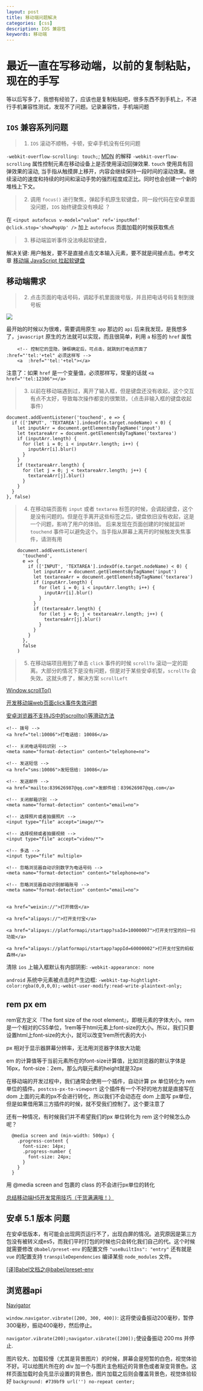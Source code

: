 ```yaml
---
layout: post
title: 移动端问题解决
categories: [css]
description: IOS 兼容性
keywords: 移动端
---
```


# 最近一直在写移动端，以前的复制粘贴，现在的手写

等以后写多了，我想有经验了，应该也是复制粘贴吧，很多东西不到手机上，不进行手机兼容性测试，发现不了问题。记录兼容性，手机端问题

## `IOS` 兼容系列问题
> 1. `IOS` 滚动不顺畅，卡顿，安卓手机没有任何问题

`-webkit-overflow-scrolling: touch;`;  [MDN](https://developer.mozilla.org/zh-CN/docs/Web/CSS/-webkit-overflow-scrolling) 的解释 `-webkit-overflow-scrolling` 属性控制元素在移动设备上是否使用滚动回弹效果. `touch` 使用具有回弹效果的滚动, 当手指从触摸屏上移开，内容会继续保持一段时间的滚动效果。继续滚动的速度和持续的时间和滚动手势的强烈程度成正比。同时也会创建一个新的堆栈上下文。

> 2. 调用 `focus()` 进行聚焦，弹起手机原生软键盘，同一段代码在安卓里面没问题，`IOS` 始终键盘没有唤起 ？

在 `<input autofocus v-model="value" ref='inputRef' @click.stop='showPopUp' />` 加上 `autofocus` 页面加载的时候获取焦点

> 3. 移动端监听事件没法唤起软键盘，

解决关键: 用户触发，要不是直接点击文本输入元素，要不就是间接点击。参考文章
[移动端 JavaScript 拉起软键盘](http://www.iamaddy.net/2016/11/mobile-keyboard-javascript/)

## 移动端需求


> 2. 点击页面的电话号码，调起手机里面拨号版，并且把电话号码复制到拨号板

![](../../images/blog/call@2x.png)

最开始的时候以为很难，需要调用原生 `app` 那边的 `api` 后来我发现，是我想多了，`javascript` 原生的方法就可以实现，而且很简单，利用 `a` 标签的 `href` 属性

```
    <!-- 控制它的显隐，弹框确定后，可点击，就跳到打电话页面了 :href="'tel:'+tel" 必须这样写 -->
    <a  :href="'tel:'+tel"></a>
```

注意了：如果 `href` 是一个变量值，必须那样写，常量的话就 `<a href="'tel:12306"></a>`

> 3. 以前在移动端遇到过，离开了输入框，但是键盘还没有收起，这个交互有点不太好，导致每次操作都变的很繁琐，（点击非输入框的键盘收起事件）

```
document.addEventListener('touchend', e => {
  if (['INPUT', 'TEXTAREA'].indexOf(e.target.nodeName) < 0) {
    let inputArr = document.getElementsByTagName('input')
    let textareaArr = document.getElementsByTagName('textarea')
    if (inputArr.length) {
      for (let i = 0; i < inputArr.length; i++) {
        inputArr[i].blur()
      }
    }
    if (textareaArr.length) {
      for (let j = 0; j < textareaArr.length; j++) {
        textareaArr[j].blur()
      }
    }
  }
}, false)
```

> 4. 在移动端页面有 `input` 或者 `textarea` 标签的时候，会调起键盘，这个是没有问题的。但是在手离开这些标签之后，键盘依旧没有收起，这是一个问题，影响了用户的体验。 后来发现在页面创建的时候就监听 `touchend` 事件可以避免这个。当手指从屏幕上离开的时候触发失焦事件，请测有用

```
    document.addEventListener(
      'touchend',
      e => {
        if (['INPUT', 'TEXTAREA'].indexOf(e.target.nodeName) < 0) {
          let inputArr = document.getElementsByTagName('input')
          let textareaArr = document.getElementsByTagName('textarea')
          if (inputArr.length) {
            for (let i = 0; i < inputArr.length; i++) {
              inputArr[i].blur()
            }
          }
          if (textareaArr.length) {
            for (let j = 0; j < textareaArr.length; j++) {
              textareaArr[j].blur()
            }
          }
        }
      },
      false
    )
```

> 5. 在移动端项目用到了单击 `click` 事件的时候 `scrollTo` 滚动一定的距离。大部分的情况下是没有问题，但是对于某些安卓机型，`scrollTo` 会失效。这就头疼了，解决方案 `scrollLeft` 

[Window.scrollTo()](https://developer.mozilla.org/zh-CN/docs/Web/API/Window/scrollTo)

[开发移动端web页面click事件失效问题](https://www.cnblogs.com/exhuasted/p/6857289.html)

[安卓浏览器不支持JS中的scrollto()等滑动方法](https://www.oschina.net/question/869542_79568)

 ```
<!-- 拨号 -->
<a href="tel:10086">打电话给: 10086</a>

<!-- 关闭电话号码识别 -->
<meta name="format-detection" content="telephone=no">

<!-- 发送短信 -->
<a href="sms:10086">发短信给: 10086</a>

<!-- 发送邮件 -->
<a href="mailto:839626987@qq.com">发邮件给：839626987@qq.com</a>

<!-- 关闭邮箱识别 -->
<meta name="format-detection" content="email=no">

<!-- 选择照片或者拍摄照片 -->
<input type="file" accept="image/*">

<!-- 选择视频或者拍摄视频 -->
<input type="file" accept="video/*">

<!-- 多选 -->
<input type="file" multiple>

<!-- 忽略浏览器自动识别数字为电话号码 -->
<meta name="format-detection" content="telephone=no"> 
 
<!-- 忽略浏览器自动识别邮箱账号 --> 
<meta name="format-detection" content="email=no">


<a href="weixin://">打开微信</a>

<a href="alipays://">打开支付宝</a>

<a href="alipays://platformapi/startapp?saId=10000007">打开支付宝的扫一扫功能</a>

<a href="alipays://platformapi/startapp?appId=60000002">打开支付宝的蚂蚁森林</a>

```

 清除 `ios` 上输入框默认有内部阴影: `-webkit-appearance: none`

`android` 系统中元素被点击时产生边框: `-webkit-tap-hightlight-color:rgba(0,0,0,0);-webit-user-modify:read-write-plaintext-only;`

## rem px em
rem官方定义『The font size of the root element』，即根元素的字体大小。rem是一个相对的CSS单位，1rem等于html元素上font-size的大小。所以，我们只要设置html上font-size的大小，就可以改变1rem所代表的大小

px 相对于显示器屏幕分辨率，无法用浏览器字体放大功能

em 的计算值等于当前元素所在的font-size计算值，比如浏览器的默认字体是16px，font-size：2em，那么内联元素的height就是32px

在移动端的开发过程中，我们通常会使用一个插件，自动计算 px 单位转化为 rem 单位的插件。`postcss-px-to-viewport` 这个插件有一个不好的地方就是直接写在 dom 上面的元素的px不会进行转化，所以我们不会动态在 dom 上面写 px单位，但是如果借用第三方插件的时候，就不受我们控制了。这个要注意了

还有一种情况，有时候我们并不希望我们的px 单位转化为 rem 这个时候怎么办呢？

```
  @media screen and (min-width: 500px) {
    .progress-content {
      font-size: 14px;
      .progress-number {
        font-size: 24px;
      }
    }
  }
```

用 @media screen and  包裹的 class 的不会进行px单位的转化

[总结移动端H5开发常用技巧（干货满满哦！）](https://juejin.im/post/5e4a0162f265da57133b2005)

## 安卓 5.1 版本 问题
在安卓低版本，有可能会出现网页运行不了，出现白屏的情况。追究原因是第三方包没有被转义成es5，而我们平时打包的时候也只会转化我们自己的代。这个时候就需要修改 `@babel/preset-env` 的配置文件 `"useBuiltIns": "entry"` 还有就是 `vue` 的配置支持 `transpileDependencies` 编译某些 `node_modules` 文件。

[[译]Babel文档之@babel/preset-env](https://juejin.im/post/6844903937900822536)
## 浏览器api
[Navigator](https://developer.mozilla.org/zh-CN/docs/Web/API/Navigator)

`window.navigator.vibrate([200, 300, 400])`: 这将使设备振动200毫秒，暂停300毫秒，振动400毫秒，然后停止。

`navigator.vibrate(200);navigator.vibrate([200]);`使设备振动 200 ms 并停止.

图片较大、加载较慢（尤其是背景图片）的时候，屏幕会是短暂的白色，视觉体验不好。可以给图片所在的 div 加一个与图片主色相近的背景色或者渐变背景色。这样页面加载时会先显示设置的背景色，图片加载之后则会覆盖背景色，视觉体验较好
`background: #739bf9 url('') no-repeat center;`